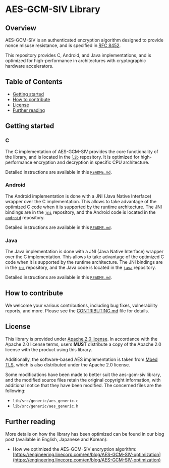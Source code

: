 # AES-GCM-SIV Library

## Overview

AES-GCM-SIV is an authenticated encryption algorithm designed to provide nonce misuse resistance, and is specified in [RFC 8452](https://www.rfc-editor.org/rfc/rfc8452).

This repository provides C, Android, and Java implementations, and is optimized for high-performance in architectures with cryptographic hardware accelerators.

## Table of Contents

- [Getting started](#getting-started)
- [How to contribute](#how-to-contribute)
- [License](#license)
- [Further reading](#further-reading)

## Getting started

### C

The C implementation of AES-GCM-SIV provides the core functionality of the library, and is located in the [`lib`](./lib) repository.
It is optimized for high-performance encryption and decryption in specific CPU architecture.

Detailed instructions are available in this [`README.md`](./lib/README.md).

### Android

The Android implementation is done with a JNI (Java Native Interface) wrapper over the C implementation.
This allows to take advantage of the optimized C code when it is supported by the runtime architecture.
The JNI bindings are in the [`jni`](./jni) repository, and the Android code is located in the [`android`](./android) repository.

Detailed instructions are available in this [`README.md`](./android/README.md).

### Java

The Java implementation is done with a JNI (Java Native Interface) wrapper over the C implementation.
This allows to take advantage of the optimized C code when it is supported by the runtime architecture.
The JNI bindings are in the [`jni`](./jni) repository, and the Java code is located in the [`java`](./java) repository.

Detailed instructions are available in this [`README.md`](./java/README.md).

## How to contribute

We welcome your various contributions, including bug fixes, vulnerability reports, and more.
Please see the [CONTRIBUTING.md](./CONTRIBUTING.md) file for details.

## License

This library is provided under [Apache 2.0 license](./LICENSE).
In accordance with the Apache 2.0 license terms, users **MUST** distribute a copy of the Apache 2.0 license with the product using this library.

Additionally, the software-based AES implementation is taken from [Mbed TLS](https://github.com/Mbed-TLS/mbedtls), which is also distributed under the Apache 2.0 license.

Some modifications have been made to better suit the aes-gcm-siv library, and the modified source files retain the original copyright information, with additional notice that they have been modified.
The concerned files are the following:
- `lib/src/generic/aes_generic.c`
- `lib/src/generic/aes_generic.h`

## Further reading

More details on how the library has been optimized can be found in our blog post (available in English, Japanese and Korean):
- How we optimized the AES-GCM-SIV encryption algorithm: [https://engineering.linecorp.com/en/blog/AES-GCM-SIV-optimization](https://engineering.linecorp.com/en/blog/AES-GCM-SIV-optimization)
